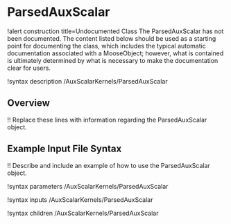# ParsedAuxScalar

!alert construction title=Undocumented Class
The ParsedAuxScalar has not been documented. The content listed below should be used as a starting point for
documenting the class, which includes the typical automatic documentation associated with a
MooseObject; however, what is contained is ultimately determined by what is necessary to make the
documentation clear for users.

!syntax description /AuxScalarKernels/ParsedAuxScalar

## Overview

!! Replace these lines with information regarding the ParsedAuxScalar object.

## Example Input File Syntax

!! Describe and include an example of how to use the ParsedAuxScalar object.

!syntax parameters /AuxScalarKernels/ParsedAuxScalar

!syntax inputs /AuxScalarKernels/ParsedAuxScalar

!syntax children /AuxScalarKernels/ParsedAuxScalar
